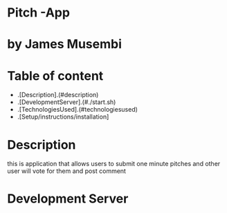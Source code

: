 # Pitch -App
# by James Musembi

# Table of content
 + .[Description].(#description)
 + .[DevelopmentServer].(#./start.sh)
 + .[TechnologiesUsed].(#technologiesused)
 + .[Setup/instructions/installation]

# Description
 this is application that allows users to submit one minute pitches and other user will vote for them and post comment
 # Development Server
